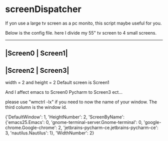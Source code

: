 # screenDispatcher
If yon use a large tv screen as a pc monito, this script maybe useful for you.

Below is the config file.
here I divide my 55" tv screen to 4 small screens.

-------------------
|Screen0 | Screen1|
-------------------
|Screen2 | Screen3|
-------------------
width = 2 and height = 2
Default screen is Screen1

And I affect emacs to Screen0
Pycharm to Screen3
ect...

please use "wmctrl -lx" if you need to now the name of your window. The third column is the window id.


{'DefaultWindow': 1,
 'HeightNumber': 2,
 'ScreenByName': {'emacs25.Emacs': 0,
                  'gnome-terminal-server.Gnome-terminal': 0,
                  'google-chrome.Google-chrome': 2,
                  'jetbrains-pycharm-ce.jetbrains-pycharm-ce': 3,
                  'nautilus.Nautilus': 1},
 'WidthNumber': 2}
